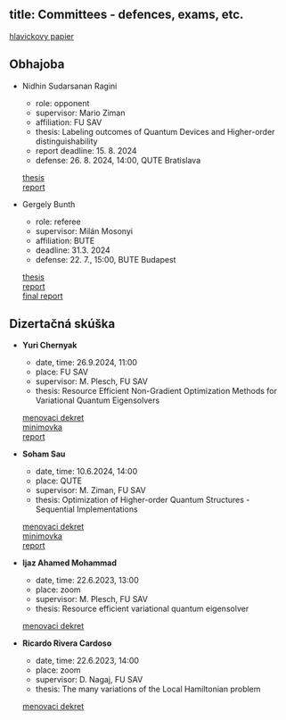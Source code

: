 title: Committees - defences, exams, etc.
---

[hlavickovy papier](https://docs.google.com/document/d/1iV4-bOOZgAsnzb4oIl-TDsByodryjeBZ/edit?usp=sharing&ouid=100760893452134072016&rtpof=true&sd=true)




## Obhajoba

* Nidhin Sudarsanan Ragini

    - role: opponent
    - supervisor: Mario Ziman
    - affiliation: FU SAV    
    - thesis: Labeling outcomes of Quantum Devices and Higher-order distinguishability     
    - report deadline: 15. 8. 2024     
    - defense: 26. 8. 2024, 14:00, QUTE Bratislava


    [thesis](cmmtt/ragini_thesis.pdf)    
    [report](cmmtt/ragini_report.pdf)    





* Gergely Bunth


    - role: referee    
    - supervisor: Milán Mosonyi    
    - affiliation: BUTE    
    - deadline: 31.3. 2024     
    - defense: 22. 7., 15:00, BUTE Budapest    



    [thesis](cmmtt/bunth_thesis.pdf)    
    [report](cmmtt/gbunth_report_podpis.pdf)     
    [final report](cmmtt/gbunth_report2.pdf)    





## Dizertačná skúška

* **Yuri Chernyak**     

     - date, time: 26.9.2024, 11:00    
     - place: FU SAV    
     - supervisor: M. Plesch, FU SAV    
     - thesis: Resource Efficient Non-Gradient Optimization Methods for Variational Quantum Eigensolvers    



    [menovaci dekret](cmmtt/chernyak.pdf)    
    [minimovka](cmmtt/chernyak_min_thesis.pdf)    
    [report](cmmtt/chernyak_minreport.pdt)    



* **Soham Sau**

    - date, time: 10.6.2024, 14:00 
    - place: QUTE    
    - supervisor: M. Ziman, FU SAV    
    - thesis: Optimization of Higher-order Quantum Structures - Sequential Implementations    
    

    [menovaci dekret](cmmtt/sau.pdf)    
    [minimovka](cmmtt/sau_minthesis.pdf)    
    [report](cmmtt/sau_minreport.pdt)    

 

* **Ijaz Ahamed Mohammad** 


    - date, time: 22.6.2023, 13:00 
    - place: zoom
    - supervisor: M. Plesch, FU SAV    
    - thesis: Resource efficient variational quantum eigensolver

    [menovaci dekret](cmmtt/ijaz.pdf)


* **Ricardo Rivera Cardoso**   

    - date, time: 22.6.2023, 14:00 
    - place: zoom
    - supervisor: D. Nagaj, FU SAV    
    - thesis: The many variations of the Local Hamiltonian problem

    [menovaci dekret](cmmtt/rivera.pdf)





